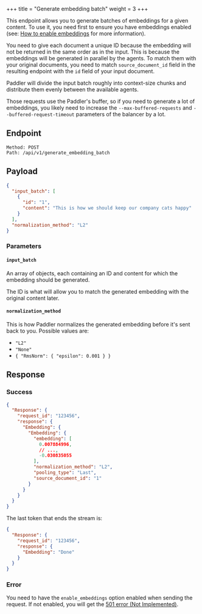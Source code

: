 +++
title = "Generate embedding batch"
weight = 3
+++

This endpoint allows you to generate batches of embeddings for a given content. To use it, you need first to ensure you have embeddings enabled (see: [How to enable embeddings](@/docs/internals/how-to-enable-embeddings/index.md) for more information).

You need to give each document a unique ID because the embedding will not be returned in the same order as in the input. This is because the embeddings will be generated in parallel by the agents. To match them with your original documents, you need to match `source_document_id` field in the resulting endpoint with the `id` field of your input document.

Paddler will divide the input batch roughly into context-size chunks and distribute them evenly between the available agents.

Those requests use the Paddler's buffer, so if you need to generate a lot of embeddings, you likely need to increase the `--max-buffered-requests` and `--buffered-request-timeout` parameters of the balancer by a lot.

## Endpoint

```
Method: POST
Path: /api/v1/generate_embedding_batch
```

## Payload

```JSON
{
  "input_batch": [
    {
      "id": "1",
      "content": "This is how we should keep our company cats happy"
    }
  ],
  "normalization_method": "L2"
}
```

### Parameters

#### `input_batch`

An array of objects, each containing an ID and content for which the embedding should be generated.

The ID is what will allow you to match the generated embedding with the original content later.


#### `normalization_method` 

This is how Paddler normalizes the generated embedding before it's sent back to you. Possible values are:
- `"L2"`
- `"None"`
- `{ "RmsNorm": { "epsilon": 0.001 } }`

## Response

### Success

```JSON
{
  "Response": {
    "request_id": "123456",
    "response": {
      "Embedding": {
        "Embedding": {
          "embedding": [
            0.007884996,
            // ...,
            -0.030835055
          ],
          "normalization_method": "L2",
          "pooling_type": "Last",
          "source_document_id": "1"
        }
      }
    }
  }
}
```

The last token that ends the stream is:

```JSON
{
  "Response": {
    "request_id": "123456",
    "response": {
      "Embedding": "Done"
    }
  }
}
```

### Error

You need to have the `enable_embeddings` option enabled when sending the request. If not enabled, you will get the [501 error (Not Implemented)](https://http.cat/status/501).
